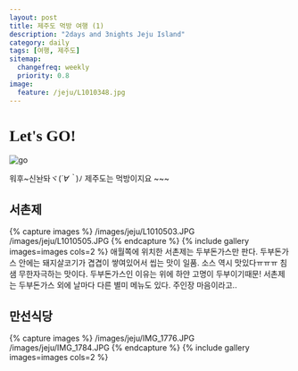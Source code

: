 ```yaml
---
layout: post
title: 제주도 먹방 여행 (1)
description: "2days and 3nights Jeju Island"
category: daily
tags: [여행, 제주도]
sitemap:
  changefreq: weekly
  priority: 0.8
image:
  feature: /jeju/L1010348.jpg
---
```

<style>
@import url('https://fonts.googleapis.com/css?family=Chewy');
#chewy{font-family: 'Chewy', cursive;}
</style>

# <a id="chewy">Let's GO!</a>

![go](https://media.giphy.com/media/MVDPX3gaKFPuo/giphy.gif)


워후~신놘돠ヾ(*´∀｀*)ﾉ 제주도는 먹방이지요 ~~~


## 서촌제
{% capture images %}
	/images/jeju/L1010503.JPG
	/images/jeju/L1010505.JPG
{% endcapture %}
{% include gallery images=images cols=2 %}
애월쪽에 위치한 서촌제는 두부돈가스만 판다. 두부돈가스 안에는 돼지살코기가 겹겹이 쌓여있어서 씹는 맛이 일품. 소스 역시 맛있다ㅠㅠㅠ 침샘 무한자극하는 맛이다. 두부돈가스인 이유는 위에 하얀 고명이 두부이기때문! 서촌제는 두부돈가스 외에 날마다 다른 별미 메뉴도 있다. 주인장 마음이라고..

## 만선식당
{% capture images %}
	/images/jeju/IMG_1776.JPG
	/images/jeju/IMG_1784.JPG
{% endcapture %}
{% include gallery images=images cols=2 %}
